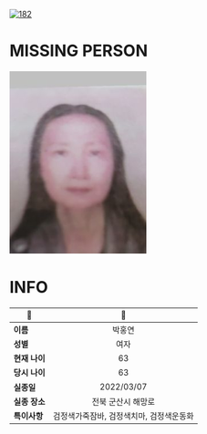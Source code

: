 [![182](https://img.shields.io/badge/%EC%8B%A4%EC%A2%85%EC%8B%A0%EA%B3%A0%EB%8A%94%20%EA%B5%AD%EB%B2%88%EC%97%86%EC%9D%B4-182-blue)](http://safe182.go.kr/index.do)

# MISSING PERSON

<img src="./missing_person.jpg">

# INFO

|🔑|💎|
|--|:--:|
|**이름**|박홍연|
|**성별**|여자|
|**현재 나이**|63|
|**당시 나이**|63|
|**실종일**|2022/03/07|
|**실종 장소**|전북 군산시 해망로 |
|**특이사항**|검정색가죽잠바, 검정색치마, 검정색운동화|
